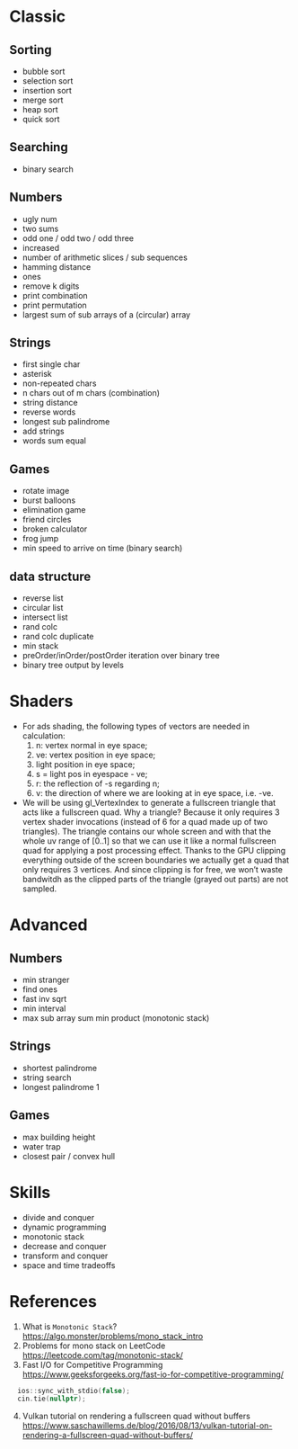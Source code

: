 # Classic
## Sorting
* bubble sort
* selection sort
* insertion sort
* merge sort
* heap sort
* quick sort

## Searching
* binary search

## Numbers
* ugly num
* two sums
* odd one / odd two / odd three
* increased
* number of arithmetic slices / sub sequences
* hamming distance
* ones
* remove k digits
* print combination
* print permutation
* largest sum of sub arrays of a (circular) array

## Strings
* first single char
* asterisk
* non-repeated chars
* n chars out of m chars (combination)
* string distance
* reverse words
* longest sub palindrome
* add strings
* words sum equal

## Games
* rotate image
* burst balloons
* elimination game
* friend circles
* broken calculator
* frog jump
* min speed to arrive on time (binary search)

## data structure
* reverse list
* circular list
* intersect list
* rand colc
* rand colc duplicate
* min stack
* preOrder/inOrder/postOrder iteration over binary tree
* binary tree output by levels

# Shaders
* For ads shading, the following types of vectors are needed in calculation:
  1. n: vertex normal in eye space;
  2. ve: vertex position in eye space;
  3. light position in eye space;
  4. s = light pos in eyespace - ve;
  5. r: the reflection of -s regarding n;
  6. v: the direction of where we are looking at in eye space, i.e. -ve.
* We will be using gl_VertexIndex to generate a fullscreen triangle that acts like a fullscreen quad. Why a triangle? Because it only requires 3 vertex shader invocations (instead of 6 for a quad made up of two triangles). The triangle contains our whole screen and with that the whole uv range of [0..1] so that we can use it like a normal fullscreen quad for applying a post processing effect. Thanks to the GPU clipping everything outside of the screen boundaries we actually get a quad that only requires 3 vertices. And since clipping is for free, we won’t waste bandwitdh as the clipped parts of the triangle (grayed out parts) are not sampled.

# Advanced
## Numbers
* min stranger
* find ones
* fast inv sqrt
* min interval
* max sub array sum min product (monotonic stack)

## Strings
* shortest palindrome
* string search
* longest palindrome 1

## Games
* max building height
* water trap
* closest pair / convex hull

# Skills
* divide and conquer
* dynamic programming
* monotonic stack
* decrease and conquer
* transform and conquer
* space and time tradeoffs

# References
1. What is `Monotonic Stack`? 
https://algo.monster/problems/mono_stack_intro
2. Problems for mono stack on LeetCode
https://leetcode.com/tag/monotonic-stack/
3. Fast I/O for Competitive Programming
https://www.geeksforgeeks.org/fast-io-for-competitive-programming/
```C++
  ios::sync_with_stdio(false);
  cin.tie(nullptr);
```
4. Vulkan tutorial on rendering a fullscreen quad without buffers
https://www.saschawillems.de/blog/2016/08/13/vulkan-tutorial-on-rendering-a-fullscreen-quad-without-buffers/